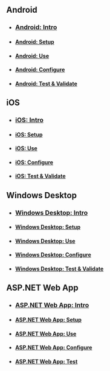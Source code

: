 ## Android
- ### [Android: Intro](active-directory-mobileanddesktopapp-android-introduction.md)
- #### [Android: Setup](active-directory-mobileanddesktopapp-android-setup.md)
- #### [Android: Use](active-directory-mobileanddesktopapp-android-use.md)
- #### [Android: Configure](active-directory-mobileanddesktopapp-android-configure.md)
- #### [Android: Test & Validate](active-directory-mobileanddesktopapp-android-test.md)

## iOS

- ### [iOS: Intro](active-directory-mobileanddesktopapp-ios-introduction.md)
- #### [iOS: Setup](active-directory-mobileanddesktopapp-ios-setup.md)
- #### [iOS: Use](active-directory-mobileanddesktopapp-ios-use.md)
- #### [iOS: Configure](active-directory-mobileanddesktopapp-ios-configure.md)
- #### [iOS: Test & Validate](active-directory-mobileanddesktopapp-ios-test.md)

## Windows Desktop

- ### [Windows Desktop: Intro](active-directory-mobileanddesktopapp-windowsdesktop-introduction.md)
- #### [Windows Desktop: Setup](active-directory-mobileanddesktopapp-windowsdesktop-setup.md)
- #### [Windows Desktop: Use](active-directory-mobileanddesktopapp-windowsdesktop-use.md)
- #### [Windows Desktop: Configure](active-directory-mobileanddesktopapp-windowsdesktop-configure.md)
- #### [Windows Desktop: Test & Validate](active-directory-mobileanddesktopapp-windowsdesktop-test.md)

## ASP.NET Web App

- ### [ASP.NET Web App: Intro](active-directory-serversidewebapp-aspnetwebappowin-introduction.md)
- #### [ASP.NET Web App: Setup](active-directory-serversidewebapp-aspnetwebappowin-setup.md)
- #### [ASP.NET Web App: Use](active-directory-serversidewebapp-aspnetwebappowin-use.md)
- #### [ASP.NET Web App: Configure](active-directory-serversidewebapp-aspnetwebappowin-configure.md)
- #### [ASP.NET Web App: Test](active-directory-serversidewebapp-aspnetwebappowin-test.md)
